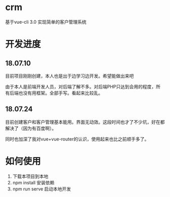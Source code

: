 # crm
基于vue-cli 3.0 实现简单的客户管理系统

# 开发进度

## 18.07.10 
目前项目刚刚创建，本人也是出于边学习边开发。希望能做出来吧

由于本人是前端开发人员，对后端了解不多。对后端PHP只达到会用的程度，所有后端也没有用框架。全部手写。看起来比较乱。

## 18.07.24
目前创建客户和客户管理基本能用。界面无动效。这段时间也才了不少坑，好在都解决了（因为有百度啊）。

同时也加深了我对vue+vue-router的认识，使用起来也比之前顺手多了。


# 如何使用


 1. 下载本项目到本地
 2. npm install 安装依赖
 3. npm run serve 启动本地开发
 
 